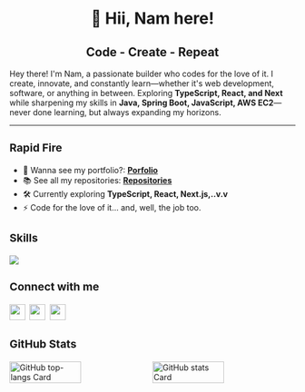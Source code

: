 # <h1 align="center">👋 Hii, Nam here!</h1>

### <h2 align="center">Code - Create - Repeat</h2>

 <p>Hey there! I'm Nam, a passionate builder who codes for the love of it. I create, innovate, and constantly learn—whether it's web development, software, or anything in between. Exploring <b>TypeScript, React, and Next</b> while sharpening my skills in <b>Java, Spring Boot, JavaScript, AWS EC2</b>—never done learning, but always expanding my horizons.</p>

---

### **<h3 align="left">Rapid Fire</h3>**

- 💼 Wanna see my portfolio?: **[Porfolio](https://namht.is-a.dev/)**
- 📚 See all my repositories: **[Repositories](https://github.com/lagux-coding?tab=repositories)**
- 🛠️ Currently exploring **TypeScript, React, Next.js,..v.v**
- ⚡ Code for the love of it… and, well, the job too.

### **<h3 align="left">Skills</h3>**

<p align="left">
  <a href="https://go-skill-icons.vercel.app/">
    <img
      src="https://go-skill-icons.vercel.app/api/icons?i=java,cs,c,spring,maven,dotnet,html,css,javascript,typescript,npm,react,vite,tailwind,mysql,sqlserver,github,docker,jenkins,aws,nginx&perline=10"
    />
  </a>
</p>

### **<h3 align="left">Connect with me</h3>**

<h4 align="left"><a href="mailto:nguyenhientrungnam@gmail.com" target="_blank"><img src="https://img.shields.io/badge/Gmail-D14836?style=for-the-badge&logo=gmail&logoColor=white" height="28" style="margin-right: 4px"></a> <a href="https://www.facebook.com/laguxl" target="_blank"><img src="https://img.shields.io/badge/Facebook-1877F2?style=for-the-badge&logo=facebook&logoColor=white" height="28" style="margin-right: 4px"></a> <a href="https://www.instagram.com/laguxl_" target="_blank"><img src="https://img.shields.io/badge/Instagram-E4405F?style=for-the-badge&logo=instagram&logoColor=white" height="28" style="margin-right: 4px"></a></h4>

### **<h3 align="left">GitHub Stats</h3>**

<p style="display: flex">
  <img width=50% src="https://github-readme-stats.vercel.app/api/top-langs?username=lagux-coding&theme=dark&hide_title=true&layout=compact&langs_count=6&hide_progress=false&card_width=415" alt="GitHub top-langs Card" />
  
  <img width=50% src="https://github-readme-stats.vercel.app/api?username=lagux-coding&theme=dark&hide_title=true&hide_rank=false&rank_icon=github&show_icons=true&include_all_commits=true&count_private=true&line_height=23&ring_color=ad8fff&icon_color=663399" alt="GitHub stats Card" />
</p>
